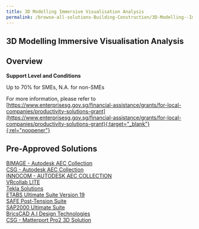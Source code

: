 ```yaml
---
title: 3D Modelling Immersive Visualisation Analysis
permalink: /browse-all-solutions-Building-Construction/3D-Modelling--Immersive-Visualisation-Analysis
---
```


## 3D Modelling Immersive Visualisation Analysis
## Overview

**Support Level and Conditions**

Up to 70% for SMEs, N.A. for non-SMEs

For more information, please refer to
[https://www.enterprisesg.gov.sg/financial-assistance/grants/for-local-companies/productivity-solutions-grant](https://www.enterprisesg.gov.sg/financial-assistance/grants/for-local-companies/productivity-solutions-grant){:target="_blank"}{:rel="noopener"}

## Pre-Approved Solutions

<a href='/productivity-solutions-grant/solutionrepo/solution1212' target='_blank'>BIMAGE - Autodesk AEC Collection</a><br>
<a href='/productivity-solutions-grant/solutionrepo/solution1217' target='_blank'>CSG - Autodesk AEC Collection</a><br>
<a href='/productivity-solutions-grant/solutionrepo/solution1219' target='_blank'>INNOCOM - AUTODESK AEC COLLECTION</a><br>
<a href='/productivity-solutions-grant/solutionrepo/solution1221' target='_blank'>VRcollab LITE</a><br>
<a href='/productivity-solutions-grant/solutionrepo/solution1536' target='_blank'>Tekla Solutions</a><br>
<a href='/productivity-solutions-grant/solutionrepo/solution2403' target='_blank'>ETABS Ultimate Suite Version 19</a><br>
<a href='/productivity-solutions-grant/solutionrepo/solution2458' target='_blank'>SAFE Post-Tension Suite</a><br>
<a href='/productivity-solutions-grant/solutionrepo/solution2480' target='_blank'>SAP2000 Ultimate Suite</a><br>
<a href='/productivity-solutions-grant/solutionrepo/solution2731' target='_blank'>BricsCAD A.I Design Technologies</a><br>
<a href='/productivity-solutions-grant/solutionrepo/solution2880' target='_blank'>CSG - Matterport Pro2 3D Solution</a><br>
